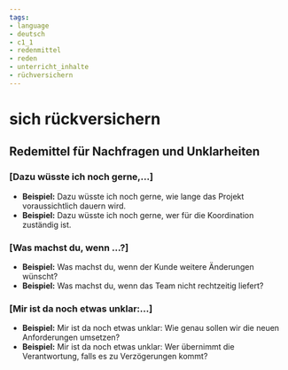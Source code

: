 ```yaml
---
tags:
- language
- deutsch
- c1_1
- redenmittel
- reden
- unterricht_inhalte
- rüchversichern
---
```


# sich rückversichern

## Redemittel für Nachfragen und Unklarheiten

### [Dazu wüsste ich noch gerne,...]

- __Beispiel:__ Dazu wüsste ich noch gerne, wie lange das Projekt voraussichtlich dauern wird.
- __Beispiel:__ Dazu wüsste ich noch gerne, wer für die Koordination zuständig ist.

### [Was machst du, wenn ...?]

- __Beispiel:__ Was machst du, wenn der Kunde weitere Änderungen wünscht?
- __Beispiel:__ Was machst du, wenn das Team nicht rechtzeitig liefert?

### [Mir ist da noch etwas unklar:...]

- __Beispiel:__ Mir ist da noch etwas unklar: Wie genau sollen wir die neuen Anforderungen umsetzen?
- __Beispiel:__ Mir ist da noch etwas unklar: Wer übernimmt die Verantwortung, falls es zu Verzögerungen kommt?
